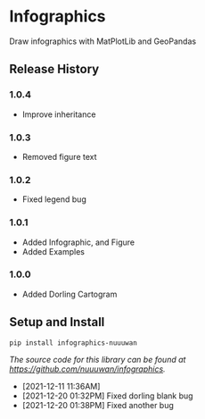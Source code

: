 # Infographics

Draw infographics with MatPlotLib and GeoPandas

## Release History

### 1.0.4

* Improve inheritance

### 1.0.3

* Removed figure text

### 1.0.2

* Fixed legend bug

### 1.0.1

* Added Infographic, and Figure
* Added Examples

### 1.0.0

* Added Dorling Cartogram

## Setup and Install

```
pip install infographics-nuuuwan
```

*The source code for this library can be found at https://github.com/nuuuwan/infographics.*
  *  [2021-12-11 11:36AM] 
  *  [2021-12-20 01:32PM] Fixed dorling blank bug
  *  [2021-12-20 01:38PM] Fixed another bug
